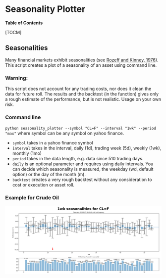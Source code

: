 # Seasonality Plotter

**Table of Contents**

[TOCM]

## Seasonalities

Many financial markets exhibit seasonalities (see [Rozeff and Kinney, 1976](http://https://www.sciencedirect.com/science/article/abs/pii/0304405X76900283 "Rozeff and Kinney, 1976")). 
This script creates a plot of a seasonality of an asset using command line.

### Warning:
This script does not account for any trading costs, nor does it clean the data for future roll. 
The results and the backtest (in the function) gives only a rough estimate of the performance, but is not realistic.
Usage on your own risk.

### Command line
`python seasonality_plotter --symbol "CL=F" --interval "1wk" --period "max"`
where symbol can be any symbol on yahoo finance.

- `symbol` takes in a yahoo finance symbol
- `interval` takes in the interval, daily (1d), trading week (5d), weekly (1wk), monthly (1mo)
- `period` takes in the data length, e.g. data since 510 trading days.
- `daily` is an optional parameter and requires using daily intervals. You can decide which seasonality is measured, the weekday (wd, default option) or the day of the month (m). 
- `backtest` creates a very rough backtest without any consideration to cost or execution or asset roll.

### Example for Crude Oil

![plot](./example.png)